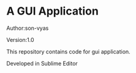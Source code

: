 # A GUI Application

Author:son-vyas

Version:1.0

This repository contains code for gui application.

Developed in Sublime Editor
